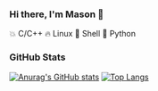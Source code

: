 ### Hi there, I'm Mason 👋

💥 C/C++
🔥 Linux
🌙 Shell
🌟 Python

### GitHub Stats

[![Anurag's GitHub stats](https://github-readme-stats.vercel.app/api?username=MasonCodingHere&theme=cobalt&hide=prs,issues,contribs&show_icons=true)](https://github.com/anuraghazra/github-readme-stats) [![Top Langs](https://github-readme-stats.vercel.app/api/top-langs/?username=MasonCodingHere&hide=QMake,HTML&theme=cobalt&layout=compact)](https://github.com/anuraghazra/github-readme-stats)
